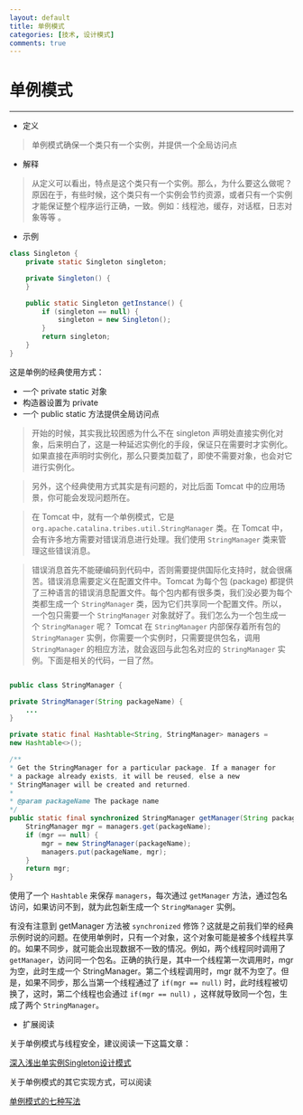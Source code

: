 ```yaml
---
layout: default
title: 单例模式
categories: [技术, 设计模式]
comments: true
---
```


# 单例模式

---

* 定义 

> 单例模式确保一个类只有一个实例，并提供一个全局访问点

* 解释

> 从定义可以看出，特点是这个类只有一个实例。那么，为什么要这么做呢？原因在于，有些时候，这个类只有一个实例会节约资源，或者只有一个实例才能保证整个程序运行正确，一致。例如：线程池，缓存，对话框，日志对象等等 。


* 示例

```java
class Singleton {
	private static Singleton singleton;

	private Singleton() {
	}

	public static Singleton getInstance() {
		if (singleton == null) {
			singleton = new Singleton();
		}
		return singleton;
	}
}
```

这是单例的经典使用方式：

* 一个 private static 对象
* 构造器设置为 private
* 一个 public static 方法提供全局访问点 

> 开始的时候，其实我比较困惑为什么不在 singleton 声明处直接实例化对象，后来明白了，这是一种延迟实例化的手段，保证只在需要时才实例化。如果直接在声明时实例化，那么只要类加载了，即使不需要对象，也会对它进行实例化。

> 另外，这个经典使用方式其实是有问题的，对比后面 Tomcat 中的应用场景，你可能会发现问题所在。

> 在 Tomcat 中，就有一个单例模式，它是 `org.apache.catalina.tribes.util.StringManager` 类。在 Tomcat 中，会有许多地方需要对错误消息进行处理。我们使用 `StringManager` 类来管理这些错误消息。

> 错误消息首先不能硬编码到代码中，否则需要提供国际化支持时，就会很痛苦。错误消息需要定义在配置文件中。Tomcat 为每个包 (package) 都提供了三种语言的错误消息配置文件。每个包内都有很多类，我们没必要为每个类都生成一个 `StringManager` 类，因为它们共享同一个配置文件。所以，一个包只需要一个 `StringManager` 对象就好了。我们怎么为一个包生成一个 `StringManager` 呢？ Tomcat 在 `StringManager` 内部保存着所有包的 `StringManager` 实例，你需要一个实例时，只需要提供包名，调用 `StringManager` 的相应方法，就会返回与此包名对应的 `StringManager` 实例。下面是相关的代码，一目了然。

```java

public class StringManager { 

private StringManager(String packageName) {
    ...
}

private static final Hashtable<String, StringManager> managers =
new Hashtable<>();

/**
* Get the StringManager for a particular package. If a manager for
* a package already exists, it will be reused, else a new
* StringManager will be created and returned.
*
* @param packageName The package name
*/
public static final synchronized StringManager getManager(String packageName) {
    StringManager mgr = managers.get(packageName);
    if (mgr == null) {
        mgr = new StringManager(packageName);
        managers.put(packageName, mgr);
    }
    return mgr;
}
```

使用了一个 `Hashtable` 来保存 `managers`，每次通过 `getManager` 方法，通过包名访问，如果访问不到，就为此包新生成一个 `StringManager` 实例。

有没有注意到 getManager 方法被  `synchronized` 修饰？这就是之前我们举的经典示例时说的问题。在使用单例时，只有一个对象，这个对象可能是被多个线程共享的。如果不同步，就可能会出现数据不一致的情况。例如，两个线程同时调用了 `getManager`，访问同一个包名。正确的执行是，其中一个线程第一次调用时，mgr 为空，此时生成一个 StringManager。第二个线程调用时，mgr 就不为空了。但是，如果不同步，那么当第一个线程通过了 `if(mgr == null)` 时，此时线程被切换了，这时，第二个线程也会通过 `if(mgr == null)` ，这样就导致同一个包，生成了两个 `StringManager`。

* 扩展阅读 

关于单例模式与线程安全，建议阅读一下这篇文章：

[深入浅出单实例Singleton设计模式](http://blog.csdn.net/haoel/article/details/4028232)

关于单例模式的其它实现方式，可以阅读 

[单例模式的七种写法](http://cantellow.iteye.com/blog/838473)
